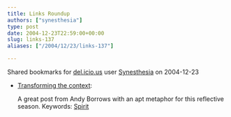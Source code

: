```yaml
---
title: Links Roundup
authors: ["synesthesia"]
type: post
date: 2004-12-23T22:59:00+00:00
slug: links-137 
aliases: ["/2004/12/23/links-137"]

---
```

Shared bookmarks for [del.icio.us][1] user  [Synesthesia][2] on 2004-12-23

  * [Transforming the context][3]:
  
    A great post from Andy Borrows with an apt metaphor for this reflective season. Keywords: [Spirit][4]

 [1]: https://del.icio.us/
 [2]: https://del.icio.us/synesthesia
 [3]: https://olderandgrowing.blogspot.com/2004/12/transforming-context.html "https://olderandgrowing.blogspot.com/2004/12/transforming-context.html"
 [4]: https://del.icio.us/synesthesia/Spirit